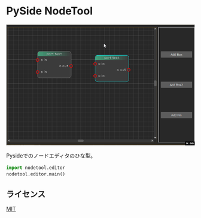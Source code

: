 # PySide NodeTool

![NodeTool](/images/01.gif)

Pysideでのノードエディタのひな型。

```python
import nodetool.editor
nodetool.editor.main()
```

## ライセンス

[MIT](https://github.com/mochio326/NodeTool/blob/master/LICENSE)
